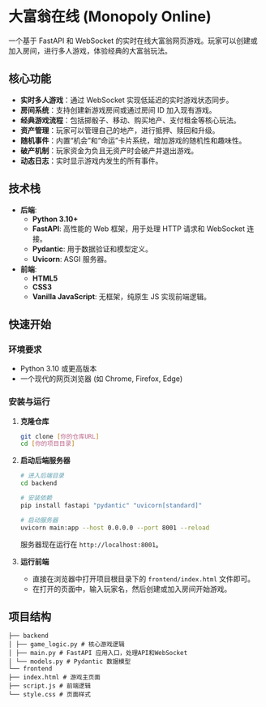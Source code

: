 # 大富翁在线 (Monopoly Online)

一个基于 FastAPI 和 WebSocket 的实时在线大富翁网页游戏。玩家可以创建或加入房间，进行多人游戏，体验经典的大富翁玩法。

## 核心功能

- **实时多人游戏**：通过 WebSocket 实现低延迟的实时游戏状态同步。
- **房间系统**：支持创建新游戏房间或通过房间 ID 加入现有游戏。
- **经典游戏流程**：包括掷骰子、移动、购买地产、支付租金等核心玩法。
- **资产管理**：玩家可以管理自己的地产，进行抵押、赎回和升级。
- **随机事件**：内置“机会”和“命运”卡片系统，增加游戏的随机性和趣味性。
- **破产机制**：玩家资金为负且无资产时会破产并退出游戏。
- **动态日志**：实时显示游戏内发生的所有事件。

## 技术栈

- **后端**:
  - **Python 3.10+**
  - **FastAPI**: 高性能的 Web 框架，用于处理 HTTP 请求和 WebSocket 连接。
  - **Pydantic**: 用于数据验证和模型定义。
  - **Uvicorn**: ASGI 服务器。
- **前端**:
  - **HTML5**
  - **CSS3**
  - **Vanilla JavaScript**: 无框架，纯原生 JS 实现前端逻辑。

## 快速开始

### 环境要求

- Python 3.10 或更高版本
- 一个现代的网页浏览器 (如 Chrome, Firefox, Edge)

### 安装与运行

1.  **克隆仓库**
    ```bash
    git clone [你的仓库URL]
    cd [你的项目目录]
    ```

2.  **启动后端服务器**
    ```bash
    # 进入后端目录
    cd backend
    
    # 安装依赖
    pip install fastapi "pydantic" "uvicorn[standard]"
    
    # 启动服务器
    uvicorn main:app --host 0.0.0.0 --port 8001 --reload
    ```
    服务器现在运行在 `http://localhost:8001`。

3.  **运行前端**
    - 直接在浏览器中打开项目根目录下的 `frontend/index.html` 文件即可。
    - 在打开的页面中，输入玩家名，然后创建或加入房间开始游戏。

## 项目结构

```
├── backend
│ ├── game_logic.py # 核心游戏逻辑
│ ├── main.py # FastAPI 应用入口，处理API和WebSocket
│ └── models.py # Pydantic 数据模型
└── frontend
├── index.html # 游戏主页面
├── script.js # 前端逻辑
└── style.css # 页面样式
```
